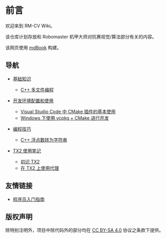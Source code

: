 # 前言

欢迎来到 RM-CV Wiki。

该仓库计划存放和 Robomaster 机甲大师对抗赛视觉/算法部分有关的内容。

该网页使用 [mdBook](https://github.com/rust-lang/mdBook) 构建。

## 导航

<!-- 可以使用如下的方式在页面中引用其他的页面 -->
<!-- 对 *.md 文件的引用链接，会转换为对同名 *.html 的引用 -->
<!-- 即目录下的 *.md 文件，都会被会转换为 *.html，但是 README.md 会被转换为 index.html -->
<!-- 因此对某目录下 README 的引用，需要写作 <目录名>/index.html 或者简写作 <目录名>/ -->
<!-- 注意 “<目录名>/” 最后的 / 不能省却，不然对应页面下相对资源的访问就会出错 -->
<!-- 可以使用 #TAG 来引用页面下的子标题。具体的转写应参见 mdBook 生成的 HTML 中标题的链接 -->

<!-- 以上都是针对生成 HTML 而言。但是对于普通文件系统来说，<path>/ 这样的链接是不能访问到对应文件的 -->
<!-- 可以使用 <path>/README.md，这样转换之后变为 <path>/index.html，不影响两种情况下的访问 -->
<!-- 但由于目前 mdBook 不会转换 *.md#TAG 这样的链接为 *.html#TAG，所以标题跳转将无法使用（会提示 404，因为输出的 HTML 里没有 md 文件） -->
<!-- 综上所述，由于 mdBook 最终目的是生成 HTML 以供阅读，因此可以不考虑在普通文件系统上使用的情况？ -->

- [基础知识](./basics/)
    - [C++ 多文件编程](./basics/multi-files-programming.md)

- [开发环境配置和使用](./tools/)
    - [Visual Studio Code 中 CMake 插件的基本使用](./tools/vscode-cmake-extension.md)
    - [Windows 下使用 vcpkg + CMake 进行开发](./tools/dev-with-vcpkg-cmake-win.md)

- [编程技巧](./coding-tips/)
    - [C++ 浮点数转为字符串](./coding-tips/float-to-string.md)

- [TX2 使用笔记](./TX2/)
    - [初识 TX2](./TX2/new-to-tx2.md)
    - [在 TX2 上使用代理](./TX2/using-proxy.md)


## 友情链接

- [程序员入门指南](https://tsagaanbar.github.io/Newly-Programmer-ABC/)

## 版权声明

除特别注明外，项目中除代码外的部分均在 [CC BY-SA 4.0](https://creativecommons.org/licenses/by-sa/4.0/deed.zh) 协议之条款下提供。
